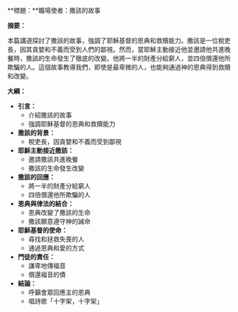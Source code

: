 **標題：**職場使者：撒該的故事

**摘要：**

本篇講道探討了撒該的故事，強調了耶穌基督的恩典和救贖能力。撒該是一位稅吏長，因其貪婪和不義而受到人們的鄙視。然而，當耶穌主動接近他並邀請他共進晚餐時，撒該的生命發生了徹底的改變。他將一半的財產分給窮人，並四倍償還他所欺騙的人。這個故事教導我們，即使是最卑微的人，也能夠通過神的恩典得到救贖和改變。

**大綱：**

* **引言：**
    * 介紹撒該的故事
    * 強調耶穌基督的恩典和救贖能力
* **撒該的背景：**
    * 稅吏長，因貪婪和不義而受到鄙視
* **耶穌主動接近撒該：**
    * 邀請撒該共進晚餐
    * 撒該的生命發生改變
* **撒該的回應：**
    * 將一半的財產分給窮人
    * 四倍償還他所欺騙的人
* **恩典與律法的結合：**
    * 恩典改變了撒該的生命
    * 撒該願意遵守神的誡命
* **耶穌基督的使命：**
    * 尋找和拯救失喪的人
    * 通過恩典和愛的方式
* **門徒的責任：**
    * 謙卑地傳福音
    * 償還福音的債
* **結論：**
    * 呼籲會眾回應主的恩典
    * 唱詩歌「十字架，十字架」
